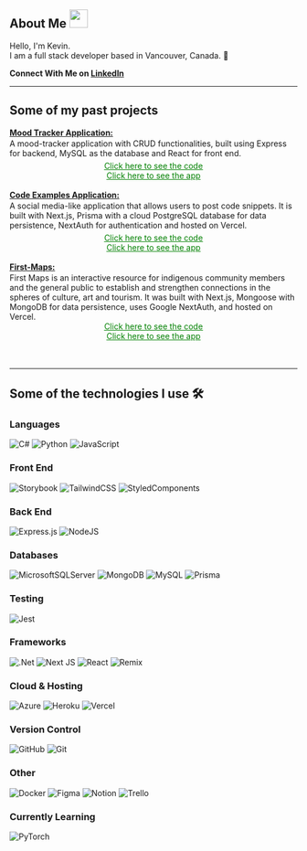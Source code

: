 
## About Me <img src = "https://media2.giphy.com/media/QssGEmpkyEOhBCb7e1/giphy.gif?cid=ecf05e47a0n3gi1bfqntqmob8g9aid1oyj2wr3ds3mg700bl&rid=giphy.gif" width = 32px>

Hello, I'm Kevin. <br>
I am a full stack developer based in Vancouver, Canada. 📍

<b>Connect With Me on <a href="https://www.linkedin.com/in/kevincjhung/">LinkedIn</b></a>

---

## Some of my past projects

<b>
    <a href="">
        Mood Tracker Application:
    </a>
</b>
<div style="margin-top: 2px; margin-bottom: 5px;">
    A mood-tracker application with CRUD functionalities,
    built using Express for backend, MySQL as the database and React for front end.
</div>
<div style="margin-bottom" align="center">
    <a href="https://github.com/kevincjhung/Mood_Tracker_Express" style="color: green;">
        <ins>Click here to see the code</ins>
    </a><br>
    <a href="https://moodtrackerexpress-production.up.railway.app/" style="color: green;">
        <ins>Click here to see the app</ins>
    </a>
</div><br>
<b>
    <a href="">
        Code Examples Application:
    </a>
</b>
<div style="margin-top: 2px; margin-bottom: 5px;">
 A social media-like application that allows users to post code snippets. It is built with Next.js, Prisma with a cloud PostgreSQL database for data persistence, NextAuth for authentication and hosted on Vercel.
</div>
<div style="" align="center">
    <a href="https://github.com/kevincjhung/Code_Snippets_App" style="color: green;">
        <ins>Click here to see the code</ins>
    </a><br>
    <a href="https://code-examples-app-kevincjhung.vercel.app/" style="color: green;">
        <ins>Click here to see the app</ins>
    </a>
</div><br>
<b>
    <a href="">
        First-Maps:
    </a>
</b>
<div style="margin-top: 2px; ">
  First Maps is an interactive resource for indigenous community members and the general public to establish and strengthen connections in the spheres of culture, art and tourism. It was built with Next.js, Mongoose with MongoDB for data persistence, uses Google NextAuth, and hosted on Vercel.
</div>
<div align="center">
    <a href="https://github.com/First-Maps/first-maps" style="color: green;">
        <ins>Click here to see the code</ins>
    </a><br>
    <a href="https://www.firstmaps.online/" style="color: green;">
        <ins>Click here to see the app</ins>
    </a>
</div><br><br>


---

## Some of the technologies I use 🛠️


### Languages

![C#](https://img.shields.io/badge/c%23-%23239120.svg?style=for-the-badge&logo=c-sharp&logoColor=white)  ![Python](https://img.shields.io/badge/python-3670A0?style=for-the-badge&logo=python&logoColor=ffdd54) ![JavaScript](https://img.shields.io/badge/javascript-%23323330.svg?style=for-the-badge&logo=javascript&logoColor=%23F7DF1E)

### Front End

![Storybook](https://img.shields.io/badge/-Storybook-FF4785?style=for-the-badge&logo=storybook&logoColor=white)  ![TailwindCSS](https://img.shields.io/badge/tailwindcss-%2338B2AC.svg?style=for-the-badge&logo=tailwind-css&logoColor=white)  ![StyledComponents](https://img.shields.io/badge/Styled_components-FF4785?style=for-the-badge&logo=StyledComponents&logoColor=white)

### Back End

![Express.js](https://img.shields.io/badge/express.js-%23404d59.svg?style=for-the-badge&logo=express&logoColor=%2361DAFB)  ![NodeJS](https://img.shields.io/badge/node.js-6DA55F?style=for-the-badge&logo=node.js&logoColor=white)

### Databases

![MicrosoftSQLServer](https://img.shields.io/badge/Microsoft%20SQL%20Sever-CC2927?style=for-the-badge&logo=microsoft%20sql%20server&logoColor=white)  ![MongoDB](https://img.shields.io/badge/MongoDB-%234ea94b.svg?style=for-the-badge&logo=mongodb&logoColor=white)  ![MySQL](https://img.shields.io/badge/mysql-%2300f.svg?style=for-the-badge&logo=mysql&logoColor=white)  ![Prisma](https://img.shields.io/badge/Prisma-3982CE?style=for-the-badge&logo=Prisma&logoColor=white)

### Testing

![Jest](https://img.shields.io/badge/-jest-%23C21325?style=for-the-badge&logo=jest&logoColor=white)

### Frameworks

![.Net](https://img.shields.io/badge/.NET-5C2D91?style=for-the-badge&logo=.net&logoColor=white)  ![Next JS](https://img.shields.io/badge/Next-black?style=for-the-badge&logo=next.js&logoColor=white)  ![React](https://img.shields.io/badge/react-%2320232a.svg?style=for-the-badge&logo=react&logoColor=%2361DAFB)  ![Remix](https://img.shields.io/badge/remix-%23000.svg?style=for-the-badge&logo=remix&logoColor=white)

### Cloud & Hosting

![Azure](https://img.shields.io/badge/azure-%230072C6.svg?style=for-the-badge&logo=microsoftazure&logoColor=white)  ![Heroku](https://img.shields.io/badge/heroku-%23430098.svg?style=for-the-badge&logo=heroku&logoColor=white)  ![Vercel](https://img.shields.io/badge/vercel-%23000000.svg?style=for-the-badge&logo=vercel&logoColor=white)

### Version Control

![GitHub](https://img.shields.io/badge/github-%23121011.svg?style=for-the-badge&logo=github&logoColor=white)  ![Git](https://img.shields.io/badge/git-%23F05033.svg?style=for-the-badge&logo=git&logoColor=white)

### Other

![Docker](https://img.shields.io/badge/docker-%230db7ed.svg?style=for-the-badge&logo=docker&logoColor=white)  ![Figma](https://img.shields.io/badge/figma-%23F24E1E.svg?style=for-the-badge&logo=figma&logoColor=white)  ![Notion](https://img.shields.io/badge/Notion-%23000000.svg?style=for-the-badge&logo=notion&logoColor=white)  ![Trello](https://img.shields.io/badge/Trello-%23026AA7.svg?style=for-the-badge&logo=Trello&logoColor=white)

### Currently Learning

![PyTorch](https://img.shields.io/badge/PyTorch-%23EE4C2C.svg?style=for-the-badge&logo=PyTorch&logoColor=white)

